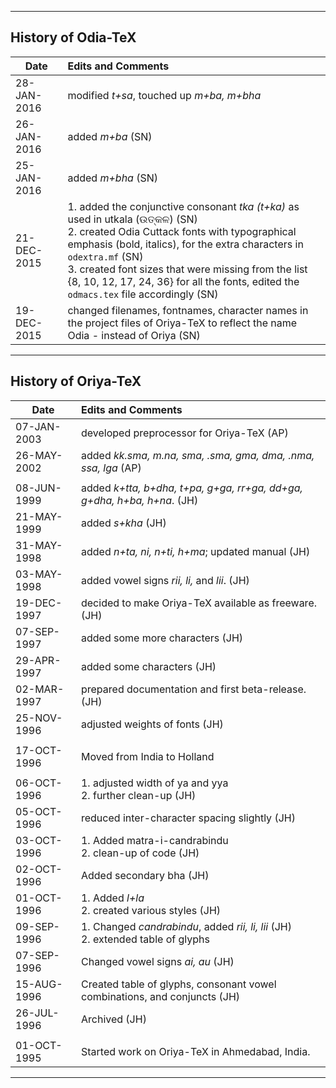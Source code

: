 --------------------------------
History of Odia-TeX
--------------------------------
|  Date        |   Edits and Comments               |
|---           |:---                                |
|  28-JAN-2016 | modified *t+sa*, touched up *m+ba, m+bha*  |
|  26-JAN-2016 | added *m+ba* (SN)                  |
|  25-JAN-2016 | added *m+bha* (SN)                 |
|  21-DEC-2015 |  1. added the conjunctive consonant *tka (t+ka)* as used in utkala (ଉତ୍କଳ) (SN)<br /> 2. created Odia Cuttack fonts with typographical emphasis (bold, italics), for the extra characters in <code>odextra.mf</code> (SN)  <br /> 3. created font sizes that were missing from the list {8, 10, 12, 17, 24, 36} for all the fonts, edited the <code>odmacs.tex</code> file accordingly (SN)|
|  19-DEC-2015 |  changed filenames, fontnames, character names in the project files of Oriya-TeX to reflect the name Odia - instead of Oriya (SN) |

---------------------------------
History of Oriya-TeX
---------------------------------
|  Date        |   Edits  and Comments              |
|-----         |:------                             |
| 07-JAN-2003  | developed preprocessor for Oriya-TeX (AP) |
| 26-MAY-2002  | added *kk.sma, m.na, sma, .sma, gma, dma, .nma, ssa, lga* (AP) |
|              |                                    |
|  08-JUN-1999 | added *k+tta, b+dha, t+pa, g+ga, rr+ga, dd+ga, g+dha, h+ba, h+na*. (JH) |
|  21-MAY-1999 | added *s+kha* (JH) |
|  31-MAY-1998 | added *n+ta, ni, n+ti, h+ma*; updated manual (JH) |
|  03-MAY-1998 | added vowel signs *rii, li,* and *lii*. (JH) |
|  19-DEC-1997 | decided to make Oriya-TeX available as freeware. (JH) |
|  07-SEP-1997 | added some more characters (JH) |
|  29-APR-1997 | added some characters (JH) |
|  02-MAR-1997 | prepared documentation and first beta-release. (JH) |
|  25-NOV-1996 | adjusted weights of fonts (JH) |
|              |                                |
|  17-OCT-1996 | Moved from India to Holland |
|              |                             |  
|  06-OCT-1996 | 1. adjusted width of ya and yya <br /> 2. further clean-up (JH) |
|  05-OCT-1996 | reduced inter-character spacing slightly (JH) |
|  03-OCT-1996 | 1. Added matra-i-candrabindu <br /> 2. clean-up of code (JH) |
|  02-OCT-1996 | Added secondary bha (JH) |
|  01-OCT-1996 | 1. Added *l+la* <br /> 2. created various styles (JH) |
|  09-SEP-1996 | 1. Changed *candrabindu*, added *rii, li, lii* (JH) <br /> 2. extended table of glyphs |
|  07-SEP-1996 | Changed vowel signs *ai, au* (JH) |
|  15-AUG-1996 | Created table of glyphs, consonant vowel combinations, and conjuncts (JH) |
|  26-JUL-1996 | Archived (JH) |
|              |                       |
|  01-OCT-1995 | Started work on Oriya-TeX in Ahmedabad, India. |
---

